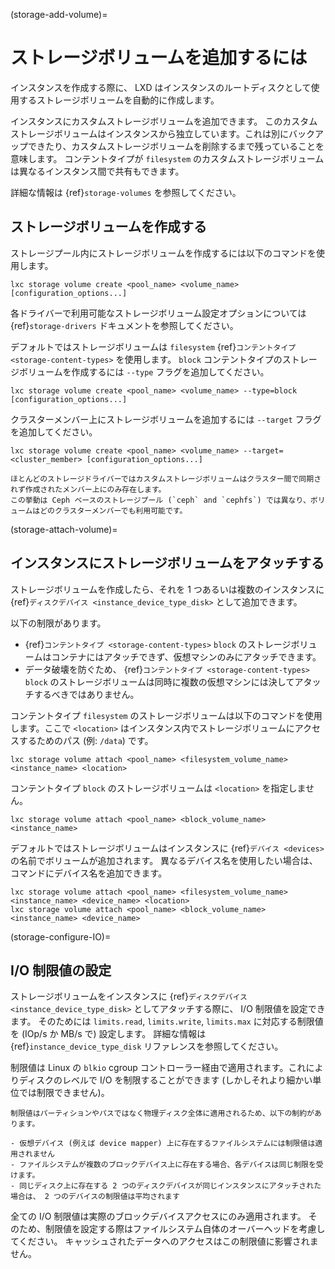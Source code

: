 (storage-add-volume)=
# ストレージボリュームを追加するには

インスタンスを作成する際に、 LXD はインスタンスのルートディスクとして使用するストレージボリュームを自動的に作成します。

インスタンスにカスタムストレージボリュームを追加できます。
このカスタムストレージボリュームはインスタンスから独立しています。これは別にバックアップできたり、カスタムストレージボリュームを削除するまで残っていることを意味します。
コンテントタイプが `filesystem` のカスタムストレージボリュームは異なるインスタンス間で共有もできます。

詳細な情報は {ref}`storage-volumes` を参照してください。

## ストレージボリュームを作成する

ストレージプール内にストレージボリュームを作成するには以下のコマンドを使用します。

    lxc storage volume create <pool_name> <volume_name> [configuration_options...]

各ドライバーで利用可能なストレージボリューム設定オプションについては {ref}`storage-drivers` ドキュメントを参照してください。

デフォルトではストレージボリュームは `filesystem` {ref}`コンテントタイプ <storage-content-types>` を使用します。
`block` コンテントタイプのストレージボリュームを作成するには `--type` フラグを追加してください。

    lxc storage volume create <pool_name> <volume_name> --type=block [configuration_options...]

クラスターメンバー上にストレージボリュームを追加するには `--target` フラグを追加してください。

    lxc storage volume create <pool_name> <volume_name> --target=<cluster_member> [configuration_options...]

```{note}
ほとんどのストレージドライバーではカスタムストレージボリュームはクラスター間で同期されず作成されたメンバー上にのみ存在します。
この挙動は Ceph ベースのストレージプール (`ceph` and `cephfs`) では異なり、ボリュームはどのクラスターメンバーでも利用可能です。
```

(storage-attach-volume)=
## インスタンスにストレージボリュームをアタッチする

ストレージボリュームを作成したら、それを 1 つあるいは複数のインスタンスに {ref}`ディスクデバイス <instance_device_type_disk>` として追加できます。

以下の制限があります。

- {ref}`コンテントタイプ <storage-content-types>` `block` のストレージボリュームはコンテナにはアタッチできず、仮想マシンのみにアタッチできます。
- データ破壊を防ぐため、 {ref}`コンテントタイプ <storage-content-types>` `block` のストレージボリュームは同時に複数の仮想マシンには決してアタッチするべきではありません。

コンテントタイプ `filesystem` のストレージボリュームは以下のコマンドを使用します。ここで `<location>` はインスタンス内でストレージボリュームにアクセスするためのパス (例: `/data`) です。

    lxc storage volume attach <pool_name> <filesystem_volume_name> <instance_name> <location>

コンテントタイプ `block` のストレージボリュームは `<location>` を指定しません。

    lxc storage volume attach <pool_name> <block_volume_name> <instance_name>

デフォルトではストレージボリュームはインスタンスに {ref}`デバイス <devices>` の名前でボリュームが追加されます。
異なるデバイス名を使用したい場合は、コマンドにデバイス名を追加できます。

    lxc storage volume attach <pool_name> <filesystem_volume_name> <instance_name> <device_name> <location>
    lxc storage volume attach <pool_name> <block_volume_name> <instance_name> <device_name>

(storage-configure-IO)=
## I/O 制限値の設定

ストレージボリュームをインスタンスに {ref}`ディスクデバイス <instance_device_type_disk>` としてアタッチする際に、 I/O 制限値を設定できます。
そのためには `limits.read`, `limits.write`, `limits.max` に対応する制限値を (IOp/s か MB/s で) 設定します。
詳細な情報は {ref}`instance_device_type_disk` リファレンスを参照してください。

制限値は Linux の `blkio` cgroup コントローラー経由で適用されます。これによりディスクのレベルで I/O を制限することができます (しかしそれより細かい単位では制限できません)。

```{note}
制限値はパーティションやパスではなく物理ディスク全体に適用されるため、以下の制約があります。

- 仮想デバイス (例えば device mapper) 上に存在するファイルシステムには制限値は適用されません
- ファイルシステムが複数のブロックデバイス上に存在する場合、各デバイスは同じ制限を受けます。
- 同じディスク上に存在する 2 つのディスクデバイスが同じインスタンスにアタッチされた場合は、 2 つのデバイスの制限値は平均されます
```

全ての I/O 制限値は実際のブロックデバイスアクセスにのみ適用されます。
そのため、制限値を設定する際はファイルシステム自体のオーバーヘッドを考慮してください。
キャッシュされたデータへのアクセスはこの制限値に影響されません。
